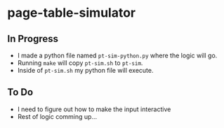 # page-table-simulator

## In Progress
- I made a python file named `pt-sim-python.py` where the logic will go.
- Running `make` will copy `pt-sim.sh` to `pt-sim`.
- Inside of `pt-sim.sh` my python file will execute.

## To Do
- I need to figure out how to make the input interactive 
- Rest of logic comming up...
